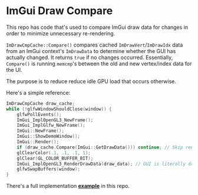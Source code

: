 # ImGui Draw Compare

This repo has code that's used to compare ImGui draw data for changes in order to minimize unnecessary re-rendering.

```ImDrawCmpCache::Compare()``` compares cached ```ImDrawVert```/```ImDrawIdx``` data from an ImGui context's ```ImDrawData``` to determine whether the GUI has actually changed. It returns ```true``` if no changes occurred. Essentially, ```Compare()``` is running ```memcmp```'s between the old and new vertex/index data for the UI.

The purpose is to reduce reduce idle GPU load that occurs otherwise.

Here's a simple reference:

``` c++
ImDrawCmpCache draw_cache;
while (!glfwWindowShouldClose(window)) {
    glfwPollEvents();
    ImGui_ImplOpenGL3_NewFrame();
    ImGui_ImplGlfw_NewFrame();
    ImGui::NewFrame();
    ImGui::ShowDemoWindow();
    ImGui::Render();
    if (draw_cache.Compare(ImGui::GetDrawData())) continue; // Skip rendering if no changes.
    glClearColor(.1, .1, .1, 1);
    glClear(GL_COLOR_BUFFER_BIT);
    ImGui_ImplOpenGL3_RenderDrawData(draw_data); // GUI is literally drawn here.
    glfwSwapBuffers(window);
}
```

There's a full implementation [**example**](https://github.com/codegoose/imgui_draw_cmp/blob/main/example.cpp) in this repo.
